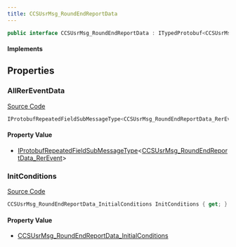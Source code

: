 ```yaml
---
title: CCSUsrMsg_RoundEndReportData
---
```


```csharp
public interface CCSUsrMsg_RoundEndReportData : ITypedProtobuf<CCSUsrMsg_RoundEndReportData>, INativeHandle, INetMessage<CCSUsrMsg_RoundEndReportData>, IDisposable
```

#### Implements

## Properties

### AllRerEventData

[Source Code](https://github.com/swiftly-solution/swiftlys2/blob/main/managed/src/SwiftlyS2.Generated/Protobufs/Interfaces/CCSUsrMsg_RoundEndReportData.cs#L21)

```csharp
IProtobufRepeatedFieldSubMessageType<CCSUsrMsg_RoundEndReportData_RerEvent> AllRerEventData { get; }
```

#### Property Value

- [IProtobufRepeatedFieldSubMessageType](/docs/api/shared/netmessages/iprotobufrepeatedfieldsubmessagetype-1)<[CCSUsrMsg_RoundEndReportData_RerEvent](/docs/api/shared/protobufdefinitions/ccsusrmsg_roundendreportdata_rerevent)>

### InitConditions

[Source Code](https://github.com/swiftly-solution/swiftlys2/blob/main/managed/src/SwiftlyS2.Generated/Protobufs/Interfaces/CCSUsrMsg_RoundEndReportData.cs#L18)

```csharp
CCSUsrMsg_RoundEndReportData_InitialConditions InitConditions { get; }
```

#### Property Value

- [CCSUsrMsg_RoundEndReportData_InitialConditions](/docs/api/shared/protobufdefinitions/ccsusrmsg_roundendreportdata_initialconditions)

